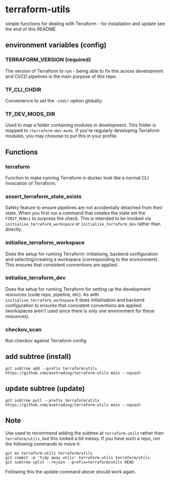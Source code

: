 # terraform-utils

simple functions for dealing with Terraform - for installation and update see the end of this README

## environment variables (config)

### TERRAFORM_VERSION (required)

The version of Terraform to run - being able to fix this across development and CI/CD pipelines is the main purpose of this repo.

### TF_CLI_CHDIR

Convenience to set the `-chdir` option globally.

### TF_DEV_MODS_DIR

Used to map a folder containing modules in development. This folder is mapped to `/terraform-dev-mods`. If
you're regularly developing Terraform modules, you may chooose to put this in your profile.

## Functions

### terraform

Function to make running Terraform in docker look like a normal CLI invocation of Terraform.

### assert_terraform_state_exists

Safety feature to ensure pipelines are not accidentally detached from their state. When you first run
a command that creates the state set the `FIRST_RUN=1` to surpress the check. This is intended to be
invoked via `initialise_terraform_workspace` or `initialise_terraform_dev` rather than directly.

### initialise_terraform_workspace

Does the setup for running Terraform: initialising, backend configuration and selecting/creating a
workspace (corresponding to the environment). This ensures that consistent conventions are applied.

### initialise_terraform_dev

Does the setup for running Terraform for setting up the development resources (code repo, pipeline, etc).
As with `initialise_terraform_workspace` it does initialisation and backend configuration to ensures that
consistent conventions are applied (workspaces aren't used since there is only one environment for these
resources).

### checkov_scan

Run checkov against Terraform config.

## add subtree (install)

```
git subtree add --prefix terraform/utils https://github.com/axetrading/terraform-utils main --squash
```

## update subtree (update)

```
git subtree pull --prefix terraform/utils https://github.com/axetrading/terraform-utils main --squash
```

## Note

Use used to recommend adding the subtree at `terraform-utils` rather than `terraform/utils`, but this looked
a bit messy. If you have such a repo, run the following commands to move it:

```
git mv terraform-utils terraform/utils
git commit -m 'tidy away utils' terraform-utils terraform/utils
git subtree split --rejoin --prefix=terraform/utils HEAD
```

Following this the update command above should work again.


